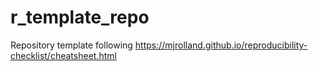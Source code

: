 # r_template_repo
Repository template following https://mjrolland.github.io/reproducibility-checklist/cheatsheet.html
